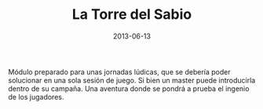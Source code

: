 ﻿---
title: La Torre del Sabio
summary: Una extraña enfermedad contraída por varios jóvenes obliga a los Pj a buscar la ayuda de un misterioso erudito que vive aislado en su torre.
authors:
  - Alfonso Saavedra
date: 2013-06-13
type: post
categories:
- no oficial
tags:
- aventura
- torre
- oneshot
minlevels: "4"
maxlevels: "6"
prices: gratis
session: "1"
mincharacters: "3"
maxcharacters: "4"
eval: no oficial
cover: "la-torre-del-sabio.jpg"
download: "la-torre-del-sabio.pdf"
moreinfo: ""
license: "OGL"
draft: false

---
Módulo preparado para unas jornadas lúdicas, que se debería poder solucionar en una sola sesión de juego. Si bien un master puede introducirla dentro de su campaña.
Una aventura donde se pondrá a prueba el ingenio de los jugadores.
